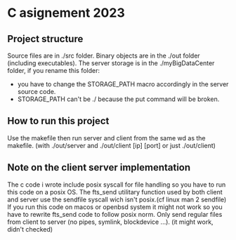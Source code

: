 # C asignement 2023

## Project structure
Source files are in ./src folder.
Binary objects are in the ./out folder (including executables).
The server storage is in the ./myBigDataCenter folder, if you rename this folder:
- you have to change the STORAGE_PATH macro accordingly in the server source code.
- STORAGE_PATH can't be ./ because the put command will be broken.

## How to run this project
Use the makefile then run server and client from the same wd as the makefile.
(with ./out/server and ./out/client [ip] [port] or just ./out/client)

## Note on the client server implementation
The c code i wrote include posix syscall for file handling so you have to run this code on a posix OS.
The fts_send utilitary function used by both client and server use the sendfile syscall wich isn't posix.(cf linux man 2 sendfile)
If you run this code on macos or openbsd system it might not work so you have to rewrite fts_send code to
follow posix norm.
Only send regular files from client to server (no pipes, symlink, blockdevice ...). (it might work, didn't checked)

